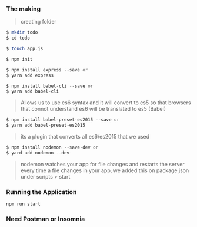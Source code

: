 ### The making

> creating folder

```php
$ mkdir todo
$ cd todo
```

```php
$ touch app.js
```

```php
$ npm init
```

```php
$ npm install express --save or
$ yarn add express
```

```php
$ npm install babel-cli --save or
$ yarn add babel-cli
```


> Allows us to use es6 syntax and it will convert to es5 so that browsers that connot understand es6 will be translated to es5 (Babel)

```php
$ npm install babel-preset-es2015 --save or
$ yarn add babel-preset-es2015
```

> its a plugin that converts all es6/es2015 that we used

```php
$ npm install nodemon --save-dev or
$ yard add nodemon --dev
```

> nodemon watches your app for file changes and restarts the server every time a file changes in your app,
we added this on package.json under scripts > start

### Running the Application

`npm run start`

### Need Postman or Insomnia
